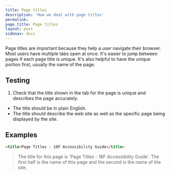 ```yaml
---
title: Page titles
description: 'How we deal with page titles'
permalink:
page_title: Page titles
layout: post
sidenav: docs
---
```

Page titles are important because they help a user navigate their browser. Most users have multiple tabs open at once. It's easier to jump between pages if each page title is unique. It's also helpful to have the unique portion first, usually the name of the page.

## Testing

1. Check that the title shown in the tab for the page is unique and describes the page accurately.
  * The title should be in plain English.
  * The title should describe the web site as well as the specific page being displayed by the site.

## Examples

```html
<title>Page Titles - 18F Accessibility Guide</title>
```

> The title for this page is 'Page Titles - 18F Accessibility Guide'. The first half is the name of this page and the second is the name of the site.
